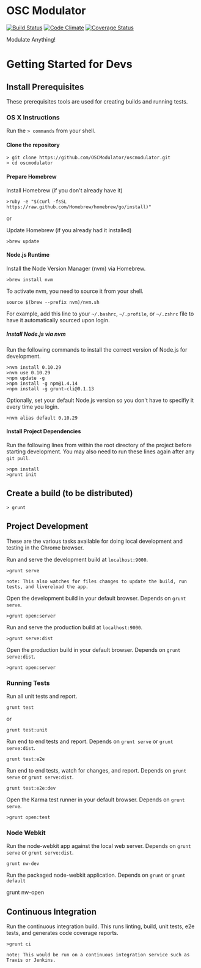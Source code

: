 OSC Modulator
============

[![Build Status](https://travis-ci.org/OSCModulator/oscmodulator.png)](https://travis-ci.org/OSCModulator/oscmodulator)
[![Code Climate](https://codeclimate.com/github/OSCModulator/oscmodulator/badges/gpa.svg)](https://codeclimate.com/github/OSCModulator/oscmodulator)
[![Coverage Status](https://coveralls.io/repos/OSCModulator/oscmodulator/badge.png?branch=develop)](https://coveralls.io/r/OSCModulator/oscmodulator?branch=develop)

Modulate Anything!

# Getting Started for Devs

## Install Prerequisites

These prerequisites tools are used for creating builds and running tests.

### OS X Instructions

Run the `> commands` from your shell.

#### Clone the repository

    > git clone https://github.com/OSCModulator/oscmodulator.git
    > cd oscmodulator

#### Prepare Homebrew

Install Homebrew (if you don't already have it)

    >ruby -e "$(curl -fsSL https://raw.github.com/Homebrew/homebrew/go/install)"
or

Update Homebrew (if you already had it installed)

    >brew update

#### Node.js Runtime

Install the Node Version Manager (nvm) via Homebrew.

    >brew install nvm

To activate nvm, you need to source it from your shell.

    source $(brew --prefix nvm)/nvm.sh

For example, add this line to your `~/.bashrc`, `~/.profile`, or `~/.zshrc` file to have it automatically sourced upon login.

##### Install Node.js via nvm

Run the following commands to install the correct version of Node.js for development.

    >nvm install 0.10.29
    >nvm use 0.10.29
    >npm update -g
    >npm install -g npm@1.4.14
    >npm install -g grunt-cli@0.1.13

Optionally, set your default Node.js version so you don't have to specifiy it every time you login.

    >nvm alias default 0.10.29

#### Install Project Dependencies

Run the following lines from within the root directory of the project before starting development. You may also need to run these lines again after any `git pull`.

    >npm install
    >grunt init

## Create a build (to be distributed)

    > grunt

## Project Development

These are the various tasks available for doing local development and testing in the Chrome browser.

Run and serve the development build at `localhost:9000`.

    >grunt serve

`note: This also watches for files changes to update the build, run tests, and livereload the app.`

Open the development build in your default browser. Depends on `grunt serve`.

    >grunt open:server

Run and serve the production build at `localhost:9000`.

    >grunt serve:dist

Open the production build in your default browser. Depends on `grunt serve:dist`.

    >grunt open:server

### Running Tests

Run all unit tests and report.

    grunt test

or

    grunt test:unit

Run end to end tests and report.
Depends on `grunt serve` or `grunt serve:dist`.

    grunt test:e2e

Run end to end tests, watch for changes, and report.
Depends on `grunt serve` or `grunt serve:dist`.

    grunt test:e2e:dev

Open the Karma test runner in your default browser. Depends on `grunt serve`.

    >grunt open:test

### Node Webkit

Run the node-webkit app against the local web server.
Depends on `grunt serve` or `grunt serve:dist`.

    grunt nw-dev

Run the packaged node-webkit application.
Depends on `grunt` or `grunt default`

  grunt nw-open    

## Continuous Integration

Run the continuous integration build. This runs linting, build, unit tests, e2e tests, and generates code coverage reports.

    >grunt ci

`note: This would be run on a continuous integration service such as Travis or Jenkins.`
